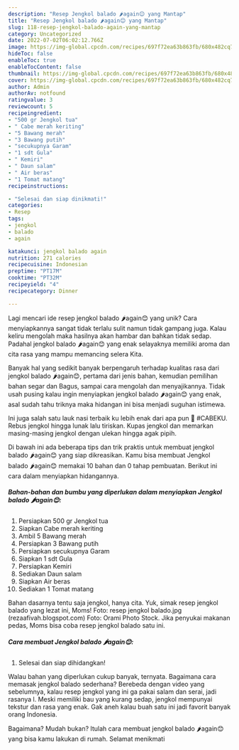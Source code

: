 ```yaml
---
description: "Resep Jengkol balado 🌶again😊 yang Mantap"
title: "Resep Jengkol balado 🌶again😊 yang Mantap"
slug: 118-resep-jengkol-balado-again-yang-mantap
category: Uncategorized
date: 2022-07-02T06:02:12.766Z
image: https://img-global.cpcdn.com/recipes/697f72ea63b863fb/680x482cq70/jengkol-balado-again-foto-resep-utama.jpg
hideToc: false
enableToc: true
enableTocContent: false
thumbnail: https://img-global.cpcdn.com/recipes/697f72ea63b863fb/680x482cq70/jengkol-balado-again-foto-resep-utama.jpg
cover: https://img-global.cpcdn.com/recipes/697f72ea63b863fb/680x482cq70/jengkol-balado-again-foto-resep-utama.jpg
author: Admin
authorAv: notfound
ratingvalue: 3
reviewcount: 5
recipeingredient:
- "500 gr Jengkol tua"
- " Cabe merah keriting"
- "5 Bawang merah"
- "3 Bawang putih"
- "secukupnya Garam"
- "1 sdt Gula"
- " Kemiri"
- " Daun salam"
- " Air beras"
- "1 Tomat matang"
recipeinstructions:

- "Selesai dan siap dinikmati!"
categories:
- Resep
tags:
- jengkol
- balado
- again

katakunci: jengkol balado again 
nutrition: 271 calories
recipecuisine: Indonesian
preptime: "PT17M"
cooktime: "PT32M"
recipeyield: "4"
recipecategory: Dinner

---
```





Lagi mencari ide resep jengkol balado 🌶again😊 yang unik? Cara menyiapkannya sangat tidak terlalu sulit namun tidak gampang juga. Kalau keliru mengolah maka hasilnya akan hambar dan bahkan tidak sedap. Padahal jengkol balado 🌶again😊 yang enak selayaknya memiliki aroma dan cita rasa yang mampu memancing selera Kita.





Banyak hal yang sedikit banyak berpengaruh terhadap kualitas rasa dari jengkol balado 🌶again😊, pertama dari jenis bahan, kemudian pemilihan bahan segar dan Bagus, sampai cara mengolah dan menyajikannya. Tidak usah pusing kalau ingin menyiapkan jengkol balado 🌶again😊 yang enak,      asal sudah tahu triknya maka hidangan ini bisa menjadi suguhan istimewa.














Ini juga salah satu lauk nasi terbaik ku lebih enak dari apa pun 💋 #CABEKU. Rebus jengkol hingga lunak lalu tiriskan. Kupas jengkol dan memarkan masing-masing jengkol dengan ulekan hingga agak pipih.






Di bawah ini ada beberapa tips dan trik praktis untuk membuat jengkol balado 🌶again😊 yang siap dikreasikan. Kamu bisa membuat Jengkol balado 🌶again😊 memakai 10 bahan dan 0 tahap pembuatan. Berikut ini cara dalam menyiapkan hidangannya.

<!--inarticleads1-->

##### Bahan-bahan dan bumbu yang diperlukan dalam menyiapkan Jengkol balado 🌶again😊:

1. Persiapkan 500 gr Jengkol tua
1. Siapkan  Cabe merah keriting
1. Ambil 5 Bawang merah
1. Persiapkan 3 Bawang putih
1. Persiapkan secukupnya Garam
1. Siapkan 1 sdt Gula
1. Persiapkan  Kemiri
1. Sediakan  Daun salam
1. Siapkan  Air beras
1. Sediakan 1 Tomat matang


Bahan dasarnya tentu saja jengkol, hanya cita. Yuk, simak resep jengkol balado yang lezat ini, Moms! Foto: resep jengkol balado.jpg (rezaafivah.blogspot.com) Foto: Orami Photo Stock. Jika penyukai makanan pedas, Moms bisa coba resep jengkol balado satu ini. 

<!--inarticleads2-->

##### Cara membuat Jengkol balado 🌶again😊:


1. Selesai dan siap dihidangkan!

Walau bahan yang diperlukan cukup banyak, ternyata. Bagaimana cara memasak jengkol balado sederhana? Berebeda dengan video yang sebelumnya, kalau resep jengkol yang ini ga pakai salam dan serai, jadi rasanya l. Meski memiliki bau yang kurang sedap, jengkol mempunyai tekstur dan rasa yang enak. Gak aneh kalau buah satu ini jadi favorit banyak orang Indonesia. 

Bagaimana? Mudah bukan? Itulah cara membuat jengkol balado 🌶again😊 yang bisa kamu lakukan di rumah. Selamat menikmati
